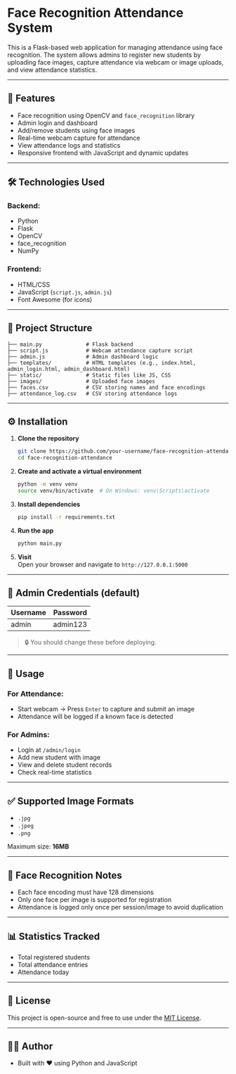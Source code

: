 # Face Recognition Attendance System

This is a Flask-based web application for managing attendance using face recognition. The system allows admins to register new students by uploading face images, capture attendance via webcam or image uploads, and view attendance statistics.

---

## 🚀 Features

- Face recognition using OpenCV and `face_recognition` library
- Admin login and dashboard
- Add/remove students using face images
- Real-time webcam capture for attendance
- View attendance logs and statistics
- Responsive frontend with JavaScript and dynamic updates

---

## 🛠️ Technologies Used

### Backend:
- Python
- Flask
- OpenCV
- face_recognition
- NumPy

### Frontend:
- HTML/CSS
- JavaScript (`script.js`, `admin.js`)
- Font Awesome (for icons)

---

## 📂 Project Structure

```
├── main.py              # Flask backend
├── script.js            # Webcam attendance capture script
├── admin.js             # Admin dashboard logic
├── templates/           # HTML templates (e.g., index.html, admin_login.html, admin_dashboard.html)
├── static/              # Static files like JS, CSS
├── images/              # Uploaded face images
├── faces.csv            # CSV storing names and face encodings
├── attendance_log.csv   # CSV storing attendance logs
```

---

## ⚙️ Installation

1. **Clone the repository**  
   ```bash
   git clone https://github.com/your-username/face-recognition-attendance.git
   cd face-recognition-attendance
   ```

2. **Create and activate a virtual environment**  
   ```bash
   python -m venv venv
   source venv/bin/activate  # On Windows: venv\Scripts\activate
   ```

3. **Install dependencies**  
   ```bash
   pip install -r requirements.txt
   ```

4. **Run the app**  
   ```bash
   python main.py
   ```

5. **Visit**  
   Open your browser and navigate to `http://127.0.0.1:5000`

---

## 🔐 Admin Credentials (default)

| Username | Password  |
|----------|-----------|
| admin    | admin123  |

> 🔒 You should change these before deploying.

---

## 📸 Usage

### For Attendance:
- Start webcam → Press `Enter` to capture and submit an image
- Attendance will be logged if a known face is detected

### For Admins:
- Login at `/admin/login`
- Add new student with image
- View and delete student records
- Check real-time statistics

---

## ✅ Supported Image Formats

- `.jpg`
- `.jpeg`
- `.png`

Maximum size: **16MB**

---

## 🧠 Face Recognition Notes

- Each face encoding must have 128 dimensions
- Only one face per image is supported for registration
- Attendance is logged only once per session/image to avoid duplication

---

## 📊 Statistics Tracked

- Total registered students
- Total attendance entries
- Attendance today

---

## 📜 License

This project is open-source and free to use under the [MIT License](LICENSE).

---

## 👨‍💻 Author

- Built with ❤️ using Python and JavaScript